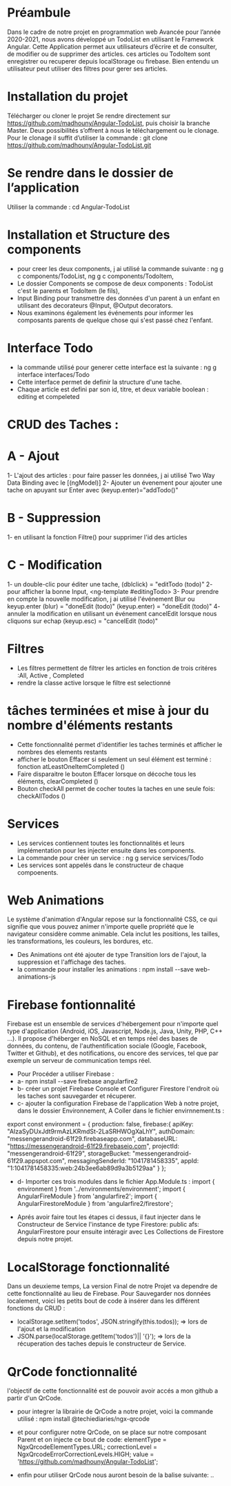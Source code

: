 # Préambule

Dans le cadre de notre projet en programmation web Avancée pour l’année 2020-2021, nous avons développé un TodoList en utilisant le Framework Angular. Cette Application permet aux utilisateurs d’écrire et de consulter, de modifier ou de supprimer des articles. ces articles ou TodoItem sont enregistrer ou recuperer depuis localStorage ou firebase. Bien entendu un utilisateur peut utiliser des filtres pour gerer ses articles.

# Installation du projet
 Télécharger ou cloner le projet
Se rendre directement sur https://github.com/madhouny/Angular-TodoList, puis choisir la branche Master. Deux possibilités s’offrent à nous le téléchargement ou le clonage. Pour le clonage il suffit d’utiliser la commande : git clone https://github.com/madhouny/Angular-TodoList.git

# Se rendre dans le dossier de l’application
Utiliser la commande : cd Angular-TodoList

# Installation et  Structure des components
- pour creer les deux components, j ai utilisé la commande suivante : ng g c components/TodoList,  ng g c components/TodoItem, 
- Le dossier Components se compose de deux components : TodoList  c'est le parents et TodoItem (le fils),
- Input Binding pour transmettre des données d'un parent à un enfant en utilisant des decorateurs @Input, @Output decorators.
- Nous examinons également les événements pour informer les composants parents de quelque chose qui s'est passé chez l'enfant.

# Interface Todo 
- la commande utilisé pour generer cette interface est la suivante : ng g interface interfaces/Todo 
- Cette interface permet de definir la structure d'une tache. 
- Chaque article est defini par son id, titre, et deux variable  boolean : editing et compeleted

# CRUD des Taches : 
  # A - Ajout
1- L'ajout des articles : pour faire passer les données, j ai utilisé Two Way Data Binding avec le [(ngModel)]
2- Ajouter un évenement pour ajouter une tache  on apuyant sur Enter avec (keyup.enter)="addTodo()"
  
  # B -  Suppression
1- en utilisant la fonction Filtre() pour supprimer l'id des articles
  
  # C - Modification
1- un double-clic pour éditer une tache, (dblclick) = "editTodo (todo)"
2- pour afficher la bonne Input, <ng-template #editingTodo> </ng-template>
3- Pour prendre en compte la nouvelle modification, j ai utilisé l'événement Blur ou keyup.enter (blur) = "doneEdit (todo)" (keyup.enter) = "doneEdit (todo)"
4- annuler la modification en utilisant un événement cancelEdit lorsque nous cliquons sur echap (keyup.esc) = "cancelEdit (todo)"

# Filtres 
- Les filtres permettent de filtrer les articles en fonction de trois critéres :All, Active , Completed
- rendre la classe active  lorsque le filtre est selectionné

# tâches terminées et mise à jour du nombre d'éléments restants
- Cette fonctionnalité permet d'identifier les taches terminés et afficher le nombres des elements restants
- afficher le bouton Effacer  si seulement un seul élément est terminé : fonction atLeastOneItemCompleted ()
- Faire disparaitre le bouton Effacer lorsque on  décoche tous les éléments, clearCompleted ()
- Bouton  checkAll permet de cocher toutes la taches en une seule fois: checkAllTodos ()

# Services 
- Les services contiennent toutes les fonctionnalités et leurs implémentation pour les injecter ensuite dans les components. 
- La commande pour créer un service : ng g service services/Todo
- Les services sont appelés dans le constructeur de chaque compoenents. 

# Web Animations
Le système d'animation d'Angular repose sur la fonctionnalité CSS, ce qui signifie que vous pouvez animer n'importe quelle propriété que le navigateur considère comme animable. Cela inclut les positions, les tailles, les transformations, les couleurs, les bordures, etc.

- Des Animations ont été ajouter de type Transition lors de l'ajout, la suppression et l'affichage des taches.
- la commande pour installer les animations : npm install --save web-animations-js

# Firebase fontionnalité
Firebase est un ensemble de services d'hébergement pour n'importe quel type d'application (Android, iOS, Javascript, Node.js, Java, Unity, PHP, C++ ...). Il propose d'héberger en NoSQL et en temps réel des bases de données, du contenu, de l'authentification sociale (Google, Facebook, Twitter et Github), et des notifications, ou encore des services, tel que par exemple un serveur de communication temps réel.

- Pour Procéder a utiliser Firebase :
-  a- npm install --save firebase angularfire2
-  b- créer un projet  Firebase Console et Configurer Firestore l'endroit où les taches sont sauvegarder et récuperer.
-  c- ajouter la configuration Firebase de l'application Web à notre projet, dans le dossier Environnement, A Coller dans le fichier envirnnement.ts : 
 
  export const environment = {
  production: false,
  firebase:{
    apiKey: "AIzaSyDUxJdt9rmAzLKRmdSt-2LaSRHWOgXaLhY",
    authDomain: "messengerandroid-61f29.firebaseapp.com",
    databaseURL: "https://messengerandroid-61f29.firebaseio.com",
    projectId: "messengerandroid-61f29",
    storageBucket: "messengerandroid-61f29.appspot.com",
    messagingSenderId: "1041781458335",
    appId: "1:1041781458335:web:24b3ee6ab89d9a3b5129aa"
  }
};

- d- Importer ces trois modules dans le fichier App.Module.ts : 
    import { environment } from '../environments/environment';
    import { AngularFireModule } from 'angularfire2';
    import { AngularFirestoreModule } from 'angularfire2/firestore';  

- Aprés avoir faire tout les étapes ci dessus, il faut injecter dans le Constructeur de Service l'instance de type Firestore:  public afs: AngularFirestore 
pour ensuite intéragir avec Les Collections de Firestore depuis notre projet.

# LocalStorage fonctionnalité
Dans un deuxieme temps, La version Final de notre  Projet va dependre de cette fonctionnalité au lieu de Firebase.
Pour Sauvegarder nos données localement, voici les petits bout de code à insérer dans les différent fonctions du CRUD : 
 - localStorage.setItem('todos', JSON.stringify(this.todos)); => lors de l'ajout et la modification
 - JSON.parse(localStorage.getItem('todos')|| '{}'); => lors de la récuperation des taches depuis le constructeur de Service.
 
 # QrCode fonctionnalité
 l'objectif de cette fonctionnalité est de pouvoir avoir accés a mon github a partir d'un QrCode.
 - pour integrer la librairie de QrCode a notre projet, voici la commande utilisé : npm install @techiediaries/ngx-qrcode
 - et pour configurer notre QrCode, on se place sur notre composant Parent et on injecte ce bout de code: 
       elementType = NgxQrcodeElementTypes.URL;
      correctionLevel = NgxQrcodeErrorCorrectionLevels.HIGH;
      value = 'https://github.com/madhouny/Angular-TodoList';
      
  - enfin pour utiliser QrCode nous auront besoin de la balise suivante: <ngx-qrcode>.. </ngx-qrcode>

